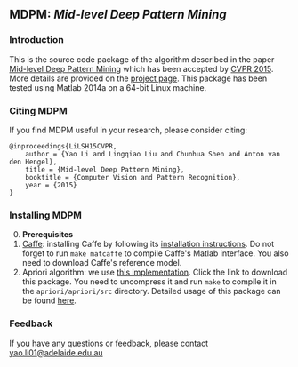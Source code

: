 ## MDPM: *Mid-level Deep Pattern Mining*

### Introduction
This is the source code package of the algorithm described in the paper [Mid-level Deep Pattern Mining](http://arxiv.org/abs/1411.6382) which
has been accepted by [CVPR 2015](http://www.pamitc.org/cvpr15/). More details are provided on the [project page](https://cs.adelaide.edu.au/~yaoli/?page_id=234).
This package has been tested using Matlab 2014a on a 64-bit Linux machine. 

### Citing MDPM

If you find MDPM useful in your research, please consider citing:

    @inproceedings{LiLSH15CVPR,
        author = {Yao Li and Lingqiao Liu and Chunhua Shen and Anton van den Hengel},
        title = {Mid-level Deep Pattern Mining},
        booktitle = {Computer Vision and Pattern Recognition},
        year = {2015}
    }

### Installing MDPM
0. **Prerequisites** 
 0. [Caffe](http://caffe.berkeleyvision.org/): installing Caffe by following its [installation instructions](http://caffe.berkeleyvision.org/installation.html). 
    Do not forget to run `make matcaffe` to compile Caffe's Matlab interface. You also need to download Caffe's reference model. 
 0. Apriori algorithm: we use [this implementation](http://www.borgelt.net/src/apriori.tar.gz). Click the link to download this package. You need 
    to uncompress it and run `make` to compile it in the `apriori/apriori/src` directory. 
    Detailed usage of this package can be found [here](http://www.borgelt.net/doc/apriori/apriori.html).
    
 

### Feedback

If you have any questions or feedback, please contact yao.li01@adelaide.edu.au

